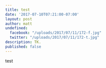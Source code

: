 ```yaml
---
title: test
date: '2017-07-10T07:21:00-07:00'
layout: post
author: matt
undefined:
  facebook: "/uploads/2017/07/11/172-f.jpg"
  twitter: "/uploads/2017/07/11/172-t.jpg"
description: TK.
published: false
---
```



test